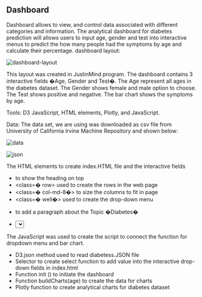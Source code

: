 ## Dashboard
Dashboard allows to view, and control data associated with different categories and information. The analytical dashboard for diabetes prediction will allows users to input age, gender and test into interactive menus to predict the how many people had the symptoms by age and calculate their percentage.
dashboard layout:

![dashboard-layout](https://user-images.githubusercontent.com/67460581/99928008-99e56980-2d04-11eb-818e-c0584ec4fc16.PNG)

This layout was created in JustinMind program. The dashboard contains 3 interactive fields �Age, Gender and Test�. The Age represent all ages in the diabetes dataset. The Gender shows female and male option to choose. The Test shows positive and negative. The bar chart shows the symptoms by age.

Tools:
D3 JavaScript, HTML elements, Plotly, and JavaScript.

Data:
The data set, we are using was downloaded as csv file from University of California Irvine Machine Repository and shown below:


![data](https://user-images.githubusercontent.com/67460581/99928011-9eaa1d80-2d04-11eb-9558-0a8c7f39a4df.png)

![json](https://user-images.githubusercontent.com/67460581/99928017-a49ffe80-2d04-11eb-9301-cf27e21268de.PNG)


The HTML elements to create index.HTML file and the interactive fields


-	<head> to show the heading on top
-	<class=� row> used to create the rows in the web page
-	<class=� col-md-8�> to size the columns to fit in page
-	<class=� well�> used to create the drop-down menu
-	<p> to add a paragraph about the Topic �Diabetes�
-	<select> element to connect the function created in JavaScript.
  

The JavaScript was used to create the script to connect the function for dropdown menu and bar chart.


-	D3.json method used to read diabetess.JSON file
-	Selector to create select function to add value into the interactive drop-down fields in index.html
-	Function init () to initiate the dashboard
-	Function buildCharts(age) to create the data for charts
-	Plotly function to create analytical charts for diabetes dataset